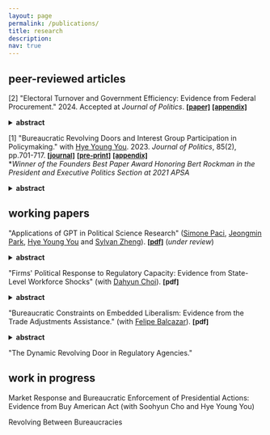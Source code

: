 ```yaml
---
layout: page
permalink: /publications/
title: research
description:   
nav: true
---
```


## peer-reviewed articles

[2] "Electoral Turnover and Government Efficiency: Evidence from Federal Procurement." 2024. Accepted at _Journal of Politics_. **<a href='https://kyuwon-lee.github.io/research/jop_revision.pdf'><font size="2"> [paper]</font></a>**   **<a href='https://kyuwon-lee.github.io/research/appendix_v20.pdf'><font size="2"> [appendix]</font></a>** 
<details><summary><b>abstract</b></summary>
      The president's dominant influence on administrative policymaking has sparked public concerns about resulting inefficiencies at federal agencies. I examine how the possibility of future electoral turnover can limit agencies' engagement in presidential favoritism, focusing on policy areas where Congress can use informal means to constrain agencies' actions under the separation of powers system. In those areas, forward-looking agencies might alter their behavior to accommodate future constraints from the opposition Congress, even given substantial presidential influence. I evaluate these incentives using federal contract data in the United States. I find that as the probability of congressional turnover increases, federal agencies under unified government are more likely to award lower-cost contracts through competitive bidding in the expectation that the future Congress might compel agencies to abandon non-competitive contracts given to firms politically connected to the president. My findings challenge the dominant perspective that electoral turnover necessarily degrades bureaucratic performance.
</details>
<p/>

 
[1] "Bureaucratic Revolving Doors and Interest Group Participation in Policymaking." with <a href='https://hyeyoungyou.com'>Hye Young You</a>. 2023. _Journal of Politics_, 85(2), pp.701-717. **<a href='https://www.journals.uchicago.edu/doi/10.1086/722340'><font size="2"> [journal]</font></a>**   **<a href='https://kyuwon-lee.github.io/research/jop_manuscript.pdf'><font size="2"> [pre-print]</font></a>**   **<a href='https://kyuwon-lee.github.io/research/online_appendix.pdf'><font size="2"> [appendix]</font></a>**  
*_Winner of the Founders Best Paper Award Honoring Bert Rockman in the President and Executive Politics Section at 2021 APSA_
<details>
      <summary><b>abstract</b></summary>
      There is growing concern about the movement of individuals from private sectors to bureaucracies, yet it is unclear how bureaucratic revolving doors affect connected firms’ political participation. We argue that when connected individuals enter government, connected firms reduce their proactive forms of participation because their connected bureaucrats possess firm-specific technical and legal knowledge to help them achieve their policy objectives. We test our intuition by constructing a novel data set on career trajectories of bureaucrats in the Office of the US Trade Representative (USTR) and firms that are connected to USTR’s revolving-door bureaucrats. Empirical results show that firms with connections to USTR bureaucrats decrease their lobbying spending and participation on advisory committees under the USTR. The decrease in political participation is stronger when connected bureaucrats are more influential in policy production. Our findings suggest that decreases in interest groups’ political activities might not imply that their influence on policy making is diminished.
</details>    
<p/>
      
## working papers 
"Applications of GPT in Political Science Research" (<a href='https://www.simonepaci.com'>Simone Paci</a>, <a href='https://sites.google.com/princeton.edu/jmpark/home'>Jeongmin Park</a>, <a href='https://hyeyoungyou.com'>Hye Young You</a> and <a href='https://sylvan.fish/about/'>Sylvan Zheng</a>).  **<a href='https://kyuwon-lee.github.io/research/gpt_polisci.pdf'><font size="2"> [pdf]</font></a>** (_under review_)
<details>
      <summary><b>abstract</b></summary>
      This paper explores the transformative role of GPT in political science research, demonstrating its potential to streamline data collection and analysis processes. By automating the extraction of information from diverse data sources—such as historical documents, meeting minutes, news articles, and unstructured digital content—GPT significantly reduces the time and financial resources traditionally required for data management. We explore how GPT’s capabilities complement the work of human research assistants, combining automated efficiency with human oversight to enhance both the reliability and depth of research outputs. The integration of GPT not only makes comprehensive data collection and analysis accessible to researchers with limited resources, it also enhances the overall efficiency and scope of research in political science. This article underscores the increasing importance of artificial intelligence tools in advancing empirical research within the field.
</details>    
<p/>


"Firms' Political Response to Regulatory Capacity: Evidence from State-Level Workforce Shocks" (with <a href='https://dahyunc.github.io'>Dahyun Choi</a>).  **<font size="2"> [pdf]</font>**
<details>
      <summary><b>abstract</b></summary>
      Will be added soon!
</details>    
<p/>

    
"Bureaucratic Constraints on Embedded Liberalism: Evidence from the Trade Adjustments Assistance." (with <a href='https://cfbalcazar.github.io'>Felipe Balcazar</a>).  **<font size="2"> [pdf]</font>**
<details>
      <summary><b>abstract</b></summary>
      Scholars have long claimed that international integration can be sustained by providing sufficient economic compensation to workers adversely affected by it. We argue that the success of this social contract—Embedded Liberalism—also depends on the bureaucracies in charge of delivering the compensation. Bureaucratic delays in delivering compensation might erode citizens' beliefs in the government's capacity to uphold the social contract, leading them to reduce their support for globalization. We test our theory on the Trade Adjustment Assistance (TAA) program in the United States. By exploiting the quasi-random assignment of TAA petitions to individual bureaucrats, we estimate the causal effect of being assigned to bureaucrats with idiosyncratic propensities for prompt petition processing on the attitudes of over 200,000 voters from 2006 to 2016. Empirical results support our theory and additionally indicate that labor unions play a crucial role in informing voters about TAA bureaucrats' performance. We demonstrate that bureaucracies could be key to understanding the backlash against globalization.
</details>  
<p/>    
    
"The Dynamic Revolving Door in Regulatory Agencies."     

## work in progress
Market Response and Bureaucratic Enforcement of Presidential Actions: Evidence from Buy American Act (with Soohyun Cho and Hye Young You)

Revolving Between Bureaucracies
